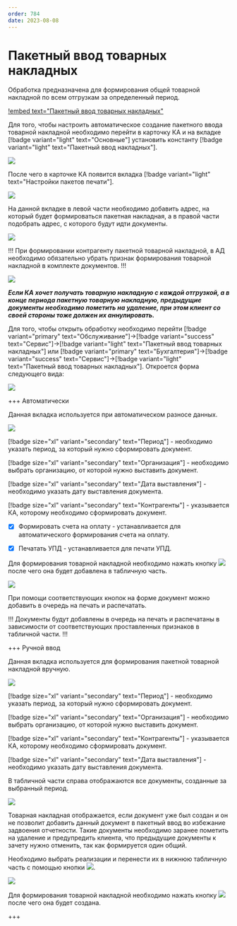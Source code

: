 ```yaml
---
order: 784
date: 2023-08-08
---
```

# Пакетный ввод товарных накладных

Обработка предназначена для формирования общей товарной накладной по всем отгрузкам за определенный период. 

[!embed text="Пакетный ввод товарных накладных"](https://www.youtube.com/watch?v=XcK-H_MKuXM)

Для того, чтобы настроить автоматическое создание пакетного ввода товарной накладной необходимо перейти в карточку КА и на вкладке [!badge variant="light" text="Основные"] установить константу [!badge variant="light" text="Пакетный ввод накладных"].

![](/images/пакетный_ввод_торг/Константа_пакетный_ввод.jpg)

После чего в карточке КА появится вкладка [!badge variant="light" text="Настройки пакетов печати"].

![](/images/пакетный_ввод_торг/Вкладка_пакетный_ввод.jpg)

На данной вкладке в левой части необходимо добавить адрес,  на который будет формироваться пакетная накладная, а в правой части подобрать адрес, с которого будут идти документы.

![](/images/пакетный_ввод_торг/Вкладка_пакетный_ввод_итог.jpg)

!!! При формировании контрагенту пакетной товарной накладной, в АД необходимо обязательно убрать признак формирования товарной накладной в комплекте документов.
!!!

![](/images/пакетный_ввод_торг/Комплект_документов.jpg)

***Если КА хочет получать товарную накладную с каждой отгрузкой, а в конце периода пакетную товарную накладную, предыдущие документы необходимо пометить на удаление, при этом клиент со своей стороны тоже должен их аннулировать.***

Для того, чтобы открыть обработку необходимо перейти [!badge variant="primary" text="Обслуживание"]->[!badge variant="success" text="Сервис"]->[!badge variant="light" text="Пакетный ввод товарных накладных"] или [!badge variant="primary" text="Бухгалтерия"]->[!badge variant="success" text="Сервис"]->[!badge variant="light" text="Пакетный ввод товарных накладных"]. Откроется форма следующего вида:

![](/images/пакетный_ввод_торг/Обработка_пакетный_ввод.jpg)

+++ Автоматически

Данная вкладка используется при автоматическом разносе данных.

![](/images/пакетный_ввод_торг/Вкладка_автоматически.jpg)

[!badge size="xl" variant="secondary" text="Период"] - необходимо указать период, за который нужно сформировать документ.

[!badge size="xl" variant="secondary" text="Организация"] - необходимо выбрать организацию, от которой нужно выставить документ.

[!badge size="xl" variant="secondary" text="Дата выставления"] - необходимо указать дату выставления документа.

[!badge size="xl" variant="secondary" text="Контрагенты"] - указывается КА, которому необходимо сформировать документ.

- [x] Формировать счета на оплату - устанавливается для автоматического формирования счета на оплату.

- [x] Печатать УПД - устанавливается для печати УПД.

Для формирования товарной накладной необходимо нажать кнопку ![](/images/пакетный_ввод_торг/Сформировать_документы.jpg) после чего она будет добавлена в табличную часть. 

![](/images/пакетный_ввод_торг/Сформированная_накладная.jpg)

При помощи соответствующих кнопок на форме документ можно добавить в очередь на печать и распечатать.

!!! Документы будут добавлены в очередь на печать и распечатаны в зависимости от соответствующих проставленных признаков в табличной части. 
!!!

+++ Ручной ввод

Данная вкладка используется для формирования пакетной товарной накладной вручную.

![](/images/пакетный_ввод_торг/Вкладка_ручной_ввод.jpg)

[!badge size="xl" variant="secondary" text="Период"] - необходимо указать период, за который нужно сформировать документ.

[!badge size="xl" variant="secondary" text="Организация"] - необходимо выбрать организацию, от которой нужно выставить документ.

[!badge size="xl" variant="secondary" text="Контрагенты"] - указывается КА, которому необходимо сформировать документ.

[!badge size="xl" variant="secondary" text="Дата выставления"] - необходимо указать дату выставления документа.

В табличной части справа отображаются все документы, созданные за выбранный период.

![](/images/пакетный_ввод_торг/Документы_перенос.jpg)

Товарная накладная отображается, если документ уже был создан и он не позволит добавить данный документ в пакетный ввод во избежание задвоения отчетности. Такие документы необходимо заранее пометить на удаление и предупредить клиента, что предыдущие документы к зачету нужно отменить, так как формируется один общий.

Необходимо выбрать реализации и перенести их в нижнюю табличную часть с помощью кнопки ![](/images/пакетный_ввод_торг/Перенести.jpg).

![](/images/пакетный_ввод_торг/Документы_перенос_2.jpg)

Для формирования товарной накладной необходимо нажать кнопку ![](/images/пакетный_ввод_торг/Сформировать_документы_2.jpg) после чего она будет создана. 

+++
